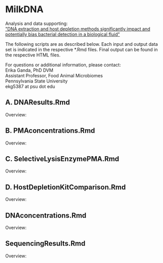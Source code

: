 # MilkDNA
Analysis and data supporting:  
["DNA extraction and host depletion methods significantly impact and potentially bias bacterial detection in a biological fluid"](https://www.biorxiv.org/content/10.1101/2020.08.21.262337v1)

The following scripts are as described below. Each input and output data set is indicated in the respective \*.Rmd files. Final output can be found in the respective HTML files.

For questions or additional information, please contact:  
Erika Ganda, PhD DVM  
Assistant Professor, Food Animal Microbiomes  
Pennsylvania State University  
ekg5387 at psu dot edu  

## A. DNAResults.Rmd			
Overview:

## B. PMAconcentrations.Rmd
Overview:

## C. SelectiveLysisEnzymePMA.Rmd
Overview:

## D. HostDepletionKitComparison.Rmd
Overview:

## DNAconcentrations.Rmd
Overview:

## SequencingResults.Rmd
Overview:

